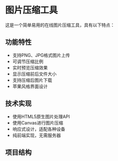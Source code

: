 # 图片压缩工具

这是一个简单易用的在线图片压缩工具，具有以下特点：

## 功能特性
- 支持PNG、JPG格式图片上传
- 可调节压缩比例
- 实时预览压缩效果
- 显示压缩前后文件大小
- 支持压缩后图片下载
- 苹果风格界面设计

## 技术实现
- 使用HTML5原生图片处理API
- 使用Canvas进行图片压缩
- 响应式设计，适配各种设备
- 纯前端实现，无需服务器

## 项目结构 